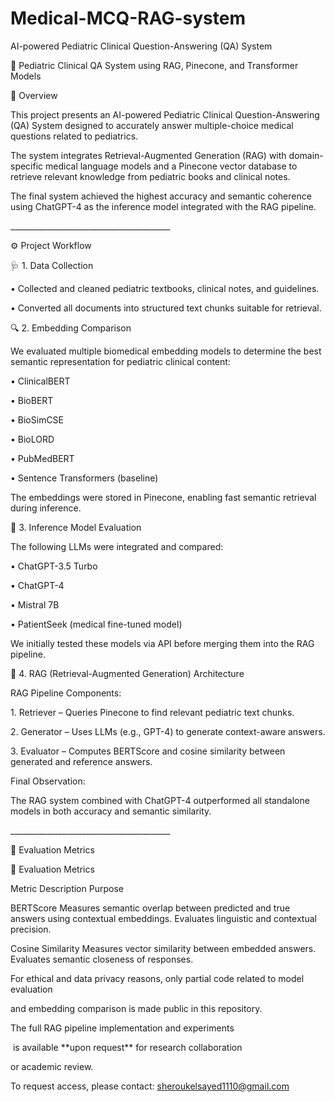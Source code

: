 # Medical-MCQ-RAG-system

AI-powered Pediatric Clinical Question-Answering (QA) System

🧠 Pediatric Clinical QA System using RAG, Pinecone, and Transformer Models

📘 Overview

This project presents an AI-powered Pediatric Clinical Question-Answering (QA) System designed to accurately answer multiple-choice medical questions related to pediatrics.

The system integrates Retrieval-Augmented Generation (RAG) with domain-specific medical language models and a Pinecone vector database to retrieve relevant knowledge from pediatric books and clinical notes.

The final system achieved the highest accuracy and semantic coherence using ChatGPT-4 as the inference model integrated with the RAG pipeline.

\_\_\_\_\_\_\_\_\_\_\_\_\_\_\_\_\_\_\_\_\_\_\_\_\_\_\_\_\_\_\_\_\_\_\_\_\_\_\_\_

⚙️ Project Workflow

🩺 1. Data Collection

•	Collected and cleaned pediatric textbooks, clinical notes, and guidelines.

•	Converted all documents into structured text chunks suitable for retrieval.

🔍 2. Embedding Comparison

We evaluated multiple biomedical embedding models to determine the best semantic representation for pediatric clinical content:

•	ClinicalBERT

•	BioBERT

•	BioSimCSE

•	BioLORD

•	PubMedBERT

•	Sentence Transformers (baseline)

The embeddings were stored in Pinecone, enabling fast semantic retrieval during inference.

🧩 3. Inference Model Evaluation

The following LLMs were integrated and compared:

•	ChatGPT-3.5 Turbo

•	ChatGPT-4

•	Mistral 7B

•	PatientSeek (medical fine-tuned model)

We initially tested these models via API before merging them into the RAG pipeline.

🧠 4. RAG (Retrieval-Augmented Generation) Architecture

RAG Pipeline Components:

1\.	Retriever – Queries Pinecone to find relevant pediatric text chunks.

2\.	Generator – Uses LLMs (e.g., GPT-4) to generate context-aware answers.

3\.	Evaluator – Computes BERTScore and cosine similarity between generated and reference answers.

Final Observation:

The RAG system combined with ChatGPT-4 outperformed all standalone models in both accuracy and semantic similarity.

\_\_\_\_\_\_\_\_\_\_\_\_\_\_\_\_\_\_\_\_\_\_\_\_\_\_\_\_\_\_\_\_\_\_\_\_\_\_\_\_

🧪 Evaluation Metrics

🧪 Evaluation Metrics

Metric	Description	Purpose

BERTScore	Measures semantic overlap between predicted and true answers using contextual embeddings.	Evaluates linguistic and contextual precision.

Cosine Similarity	Measures vector similarity between embedded answers.	Evaluates semantic closeness of responses.



For ethical and data privacy reasons, only partial code related to model evaluation

and embedding comparison is made public in this repository.



The full RAG pipeline implementation and experiments  

&nbsp;is available \*\*upon request\*\* for research collaboration

or academic review.



To request access, please contact: sheroukelsayed1110@gmail.com



